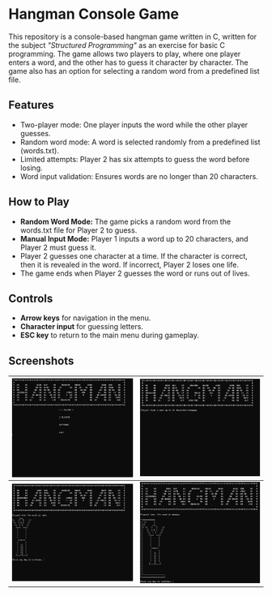# Hangman Console Game

This repository is a console-based hangman game written in C, written for the subject *"Structured Programming"* as an exercise for basic C programming. The game allows two players to play, where one player enters a word, and the other has to guess it character by character. The game also has an option for selecting a random word from a predefined list file.

## Features
- Two-player mode: One player inputs the word while the other player guesses.
- Random word mode: A word is selected randomly from a predefined list (words.txt).
- Limited attempts: Player 2 has six attempts to guess the word before losing.
- Word input validation: Ensures words are no longer than 20 characters.

## How to Play
- **Random Word Mode:** The game picks a random word from the words.txt file for Player 2 to guess.
- **Manual Input Mode:** Player 1 inputs a word up to 20 characters, and Player 2 must guess it.
- Player 2 guesses one character at a time. If the character is correct, then it is revealed in the word. If incorrect, Player 2 loses one life.
- The game ends when Player 2 guesses the word or runs out of lives.

## Controls
- **Arrow keys** for navigation in the menu.
- **Character input** for guessing letters.
- **ESC key** to return to the main menu during gameplay.


## Screenshots
| ![](Screenshots/main_menu.png) | ![](Screenshots/two_players.png) |
| - | - |
| ![](Screenshots/win.png) | ![](Screenshots/lost.png) |